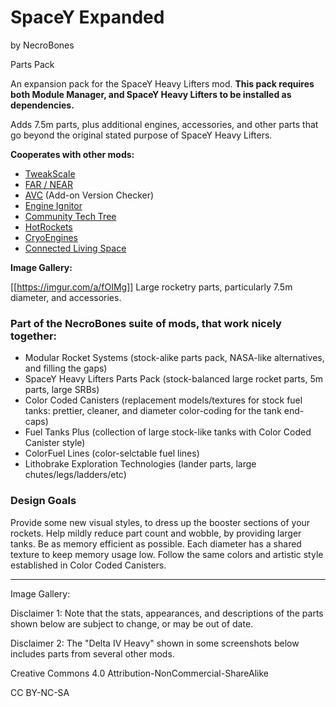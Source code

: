 # SpaceY Expanded

by NecroBones

Parts Pack

An expansion pack for the SpaceY Heavy Lifters mod. **This pack requires both Module Manager, and SpaceY Heavy Lifters to be installed as dependencies.**

Adds 7.5m parts, plus additional engines, accessories, and other parts that go beyond the original stated purpose of SpaceY Heavy Lifters.

**Cooperates with other mods:**

- [TweakScale](http://forum.kerbalspaceprogram.com/threads/80234)
- [FAR / NEAR](http://forum.kerbalspaceprogram.com/threads/86419)
- [AVC](http://forum.kerbalspaceprogram.com/threads/79745) (Add-on Version Checker)
- [Engine Ignitor](http://forum.kerbalspaceprogram.com/threads/51880)
- [Community Tech Tree](http://forum.kerbalspaceprogram.com/threads/100385)
- [HotRockets](http://forum.kerbalspaceprogram.com/threads/65754)
- [CryoEngines](http://forum.kerbalspaceprogram.com/threads/117766)
- [Connected Living Space](http://forum.kerbalspaceprogram.com/threads/122126)

**Image Gallery:**

[[https://imgur.com/a/fOIMg]]	Large rocketry parts, particularly 7.5m diameter, and accessories.


### Part of the NecroBones suite of mods, that work nicely together:

- Modular Rocket Systems (stock-alike parts pack, NASA-like alternatives, and filling the gaps)
- SpaceY Heavy Lifters Parts Pack (stock-balanced large rocket parts, 5m parts, large SRBs)
- Color Coded Canisters (replacement models/textures for stock fuel tanks: prettier, cleaner, and diameter color-coding for the tank end-caps)
- Fuel Tanks Plus (collection of large stock-like tanks with Color Coded Canister style)
- ColorFuel Lines (color-selctable fuel lines)
- Lithobrake Exploration Technologies (lander parts, large chutes/legs/ladders/etc)

### Design Goals

Provide some new visual styles, to dress up the booster sections of your rockets.
Help mildly reduce part count and wobble, by providing larger tanks.
Be as memory efficient as possible. Each diameter has a shared texture to keep memory usage low.
Follow the same colors and artistic style established in Color Coded Canisters.
 

---------------------------------------------------------------------------------------------------------------

Image Gallery:

Disclaimer 1: Note that the stats, appearances, and descriptions of the parts shown below are subject to change, or may be out of date.

Disclaimer 2: The "Delta IV Heavy" shown in some screenshots below includes parts from several other mods.


Creative Commons 4.0 Attribution-NonCommercial-ShareAlike

CC BY-NC-SA
